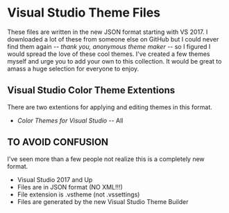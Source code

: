 # Visual Studio Theme Files

These files are written in the new JSON format starting with VS 2017. I downloaded a lot of these from someone else on GitHub but I could never find them again -- _thank you, anonymous theme maker_ -- so I figured I would spread the love of these cool themes. I've created a few themes myself and urge you to add your own to this collection. It would be great to amass a huge selection for everyone to enjoy.

## Visual Studio Color Theme Extentions

There are two extentions for applying and editing themes in this format.
- *Color Themes for Visual Studio*
  -- All

## TO AVOID CONFUSION ##

I've seen more than a few people not realize this is a completely new format. 

+ Visual Studio 2017 and Up
+ Files are in JSON format (NO XML!!!)
+ File extension is .vstheme (not .vssettings)
+ Files are generated by the new Visual Studio Theme Builder

